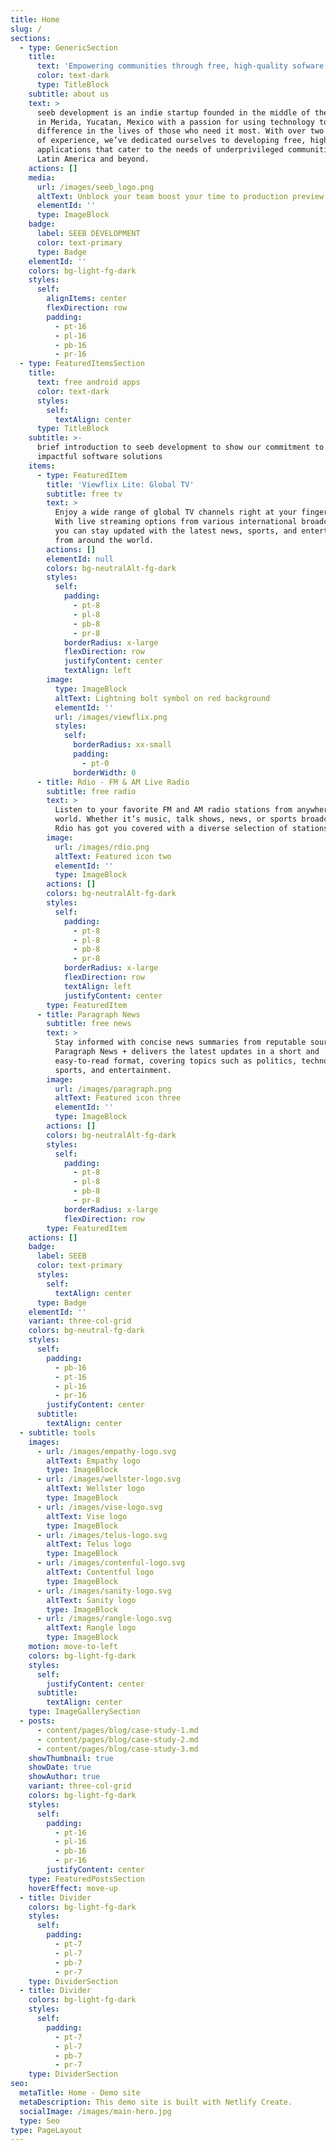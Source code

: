 ```yaml
---
title: Home
slug: /
sections:
  - type: GenericSection
    title:
      text: 'Empowering communities through free, high-quality sofware'
      color: text-dark
      type: TitleBlock
    subtitle: about us
    text: >
      seeb development is an indie startup founded in the middle of the jungle
      in Merida, Yucatan, Mexico with a passion for using technology to make a
      difference in the lives of those who need it most. With over two decades
      of experience, we’ve dedicated ourselves to developing free, high-quality
      applications that cater to the needs of underprivileged communities in
      Latin America and beyond.
    actions: []
    media:
      url: /images/seeb_logo.png
      altText: Unblock your team boost your time to production preview
      elementId: ''
      type: ImageBlock
    badge:
      label: SEEB DEVELOPMENT
      color: text-primary
      type: Badge
    elementId: ''
    colors: bg-light-fg-dark
    styles:
      self:
        alignItems: center
        flexDirection: row
        padding:
          - pt-16
          - pl-16
          - pb-16
          - pr-16
  - type: FeaturedItemsSection
    title:
      text: free android apps
      color: text-dark
      styles:
        self:
          textAlign: center
      type: TitleBlock
    subtitle: >-
      brief introduction to seeb development to show our commitment to creating
      impactful software solutions
    items:
      - type: FeaturedItem
        title: 'Viewflix Lite: Global TV'
        subtitle: free tv
        text: >
          Enjoy a wide range of global TV channels right at your fingertips.
          With live streaming options from various international broadcasters,
          you can stay updated with the latest news, sports, and entertainment
          from around the world.
        actions: []
        elementId: null
        colors: bg-neutralAlt-fg-dark
        styles:
          self:
            padding:
              - pt-8
              - pl-8
              - pb-8
              - pr-8
            borderRadius: x-large
            flexDirection: row
            justifyContent: center
            textAlign: left
        image:
          type: ImageBlock
          altText: Lightning bolt symbol on red background
          elementId: ''
          url: /images/viewflix.png
          styles:
            self:
              borderRadius: xx-small
              padding:
                - pt-0
              borderWidth: 0
      - title: Rdio - FM & AM Live Radio
        subtitle: free radio
        text: >
          Listen to your favorite FM and AM radio stations from anywhere in the
          world. Whether it’s music, talk shows, news, or sports broadcasts,
          Rdio has got you covered with a diverse selection of stations.
        image:
          url: /images/rdio.png
          altText: Featured icon two
          elementId: ''
          type: ImageBlock
        actions: []
        colors: bg-neutralAlt-fg-dark
        styles:
          self:
            padding:
              - pt-8
              - pl-8
              - pb-8
              - pr-8
            borderRadius: x-large
            flexDirection: row
            textAlign: left
            justifyContent: center
        type: FeaturedItem
      - title: Paragraph News
        subtitle: free news
        text: >
          Stay informed with concise news summaries from reputable sources.
          Paragraph News + delivers the latest updates in a short and
          easy-to-read format, covering topics such as politics, technology,
          sports, and entertainment.
        image:
          url: /images/paragraph.png
          altText: Featured icon three
          elementId: ''
          type: ImageBlock
        actions: []
        colors: bg-neutralAlt-fg-dark
        styles:
          self:
            padding:
              - pt-8
              - pl-8
              - pb-8
              - pr-8
            borderRadius: x-large
            flexDirection: row
        type: FeaturedItem
    actions: []
    badge:
      label: SEEB
      color: text-primary
      styles:
        self:
          textAlign: center
      type: Badge
    elementId: ''
    variant: three-col-grid
    colors: bg-neutral-fg-dark
    styles:
      self:
        padding:
          - pb-16
          - pt-16
          - pl-16
          - pr-16
        justifyContent: center
      subtitle:
        textAlign: center
  - subtitle: tools
    images:
      - url: /images/empathy-logo.svg
        altText: Empathy logo
        type: ImageBlock
      - url: /images/wellster-logo.svg
        altText: Wellster logo
        type: ImageBlock
      - url: /images/vise-logo.svg
        altText: Vise logo
        type: ImageBlock
      - url: /images/telus-logo.svg
        altText: Telus logo
        type: ImageBlock
      - url: /images/contenful-logo.svg
        altText: Contentful logo
        type: ImageBlock
      - url: /images/sanity-logo.svg
        altText: Sanity logo
        type: ImageBlock
      - url: /images/rangle-logo.svg
        altText: Rangle logo
        type: ImageBlock
    motion: move-to-left
    colors: bg-light-fg-dark
    styles:
      self:
        justifyContent: center
      subtitle:
        textAlign: center
    type: ImageGallerySection
  - posts:
      - content/pages/blog/case-study-1.md
      - content/pages/blog/case-study-2.md
      - content/pages/blog/case-study-3.md
    showThumbnail: true
    showDate: true
    showAuthor: true
    variant: three-col-grid
    colors: bg-light-fg-dark
    styles:
      self:
        padding:
          - pt-16
          - pl-16
          - pb-16
          - pr-16
        justifyContent: center
    type: FeaturedPostsSection
    hoverEffect: move-up
  - title: Divider
    colors: bg-light-fg-dark
    styles:
      self:
        padding:
          - pt-7
          - pl-7
          - pb-7
          - pr-7
    type: DividerSection
  - title: Divider
    colors: bg-light-fg-dark
    styles:
      self:
        padding:
          - pt-7
          - pl-7
          - pb-7
          - pr-7
    type: DividerSection
seo:
  metaTitle: Home - Demo site
  metaDescription: This demo site is built with Netlify Create.
  socialImage: /images/main-hero.jpg
  type: Seo
type: PageLayout
---
```


